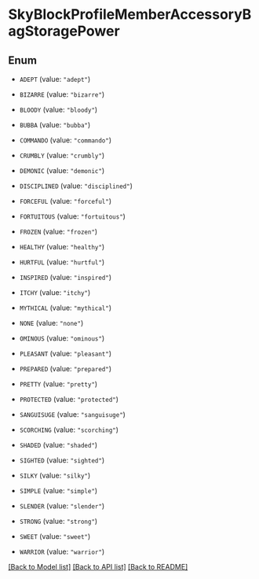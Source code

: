 # SkyBlockProfileMemberAccessoryBagStoragePower

## Enum


* `ADEPT` (value: `"adept"`)

* `BIZARRE` (value: `"bizarre"`)

* `BLOODY` (value: `"bloody"`)

* `BUBBA` (value: `"bubba"`)

* `COMMANDO` (value: `"commando"`)

* `CRUMBLY` (value: `"crumbly"`)

* `DEMONIC` (value: `"demonic"`)

* `DISCIPLINED` (value: `"disciplined"`)

* `FORCEFUL` (value: `"forceful"`)

* `FORTUITOUS` (value: `"fortuitous"`)

* `FROZEN` (value: `"frozen"`)

* `HEALTHY` (value: `"healthy"`)

* `HURTFUL` (value: `"hurtful"`)

* `INSPIRED` (value: `"inspired"`)

* `ITCHY` (value: `"itchy"`)

* `MYTHICAL` (value: `"mythical"`)

* `NONE` (value: `"none"`)

* `OMINOUS` (value: `"ominous"`)

* `PLEASANT` (value: `"pleasant"`)

* `PREPARED` (value: `"prepared"`)

* `PRETTY` (value: `"pretty"`)

* `PROTECTED` (value: `"protected"`)

* `SANGUISUGE` (value: `"sanguisuge"`)

* `SCORCHING` (value: `"scorching"`)

* `SHADED` (value: `"shaded"`)

* `SIGHTED` (value: `"sighted"`)

* `SILKY` (value: `"silky"`)

* `SIMPLE` (value: `"simple"`)

* `SLENDER` (value: `"slender"`)

* `STRONG` (value: `"strong"`)

* `SWEET` (value: `"sweet"`)

* `WARRIOR` (value: `"warrior"`)


[[Back to Model list]](../README.md#documentation-for-models) [[Back to API list]](../README.md#documentation-for-api-endpoints) [[Back to README]](../README.md)


